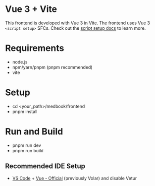 # Vue 3 + Vite

This frontend is developed with Vue 3 in Vite. The frontend uses Vue 3 `<script setup>` SFCs.
Check out the [script setup docs](https://v3.vuejs.org/api/sfc-script-setup.html#sfc-script-setup) to learn more.

# Requirements
- node.js
- npm/yarn/pnpm (pnpm recommended)
- vite

# Setup
- cd <your_path>/medbook/frontend
- pnpm install

# Run and Build
- pnpm run dev
- pnpm run build

## Recommended IDE Setup

- [VS Code](https://code.visualstudio.com/) + [Vue - Official](https://marketplace.visualstudio.com/items?itemName=Vue.volar) (previously Volar) and disable Vetur
